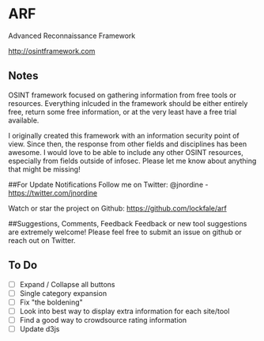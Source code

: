 # ARF
Advanced Reconnaissance Framework

http://osintframework.com



## Notes
OSINT framework focused on gathering information from free tools or resources.  Everything inlcuded in the framework should be either entirely free, return some free information, or at the very least have a free trial available.

I originally created this framework with an information security point of view.  Since then, the response from other fields and disciplines has been awesome.  I would love to be able to include any other OSINT resources, especially from fields outside of infosec.  Please let me know about anything that might be missing!



##For Update Notifications
Follow me on Twitter: @jnordine - https://twitter.com/jnordine

Watch or star the project on Github: https://github.com/lockfale/arf



##Suggestions, Comments, Feedback
Feedback or new tool suggestions are extremely welcome!  Please feel free to submit an issue on github or reach out on Twitter.



## To Do
- [ ] Expand / Collapse all buttons
- [ ] Single category expansion
- [ ] Fix "the boldening"
- [ ] Look into best way to display extra information for each site/tool
- [ ] Find a good way to crowdsource rating information
- [ ] Update d3js